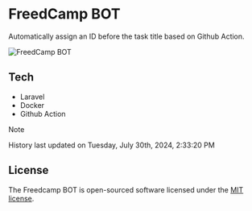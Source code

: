 # FreedCamp BOT

Automatically assign an ID before the task title based on Github Action.

![FreedCamp BOT](https://repository-images.githubusercontent.com/737932867/7d34798b-2680-471c-b089-a78a718d3d6a)

## Tech

- Laravel
- Docker
- Github Action

> [!NOTE]  
> History last updated on Tuesday, July 30th, 2024, 2:33:20 PM

## License

The Freedcamp BOT is open-sourced software licensed under the [MIT license](https://opensource.org/licenses/MIT).
